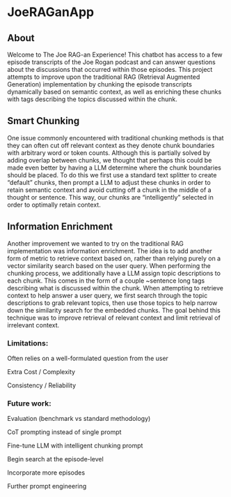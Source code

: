 # JoeRAGanApp

## About
Welcome to The Joe RAG-an Experience! This chatbot has access to a few episode transcripts of the Joe Rogan podcast and can answer questions about the discussions that occurred within those episodes. This project attempts to improve upon the traditional RAG (Retrieval Augmented Generation) implementation by chunking the episode transcripts dynamically based on semantic context, as well as enriching these chunks with tags describing the topics discussed within the chunk.

## Smart Chunking
One issue commonly encountered with traditional chunking methods is that they can often cut off relevant context as they denote chunk boundaries with arbitrary word or token counts. Although this is partially solved by adding overlap between chunks, we thought that perhaps this could be made even better by having a LLM determine where the chunk boundaries should be placed. To do this we first use a standard text splitter to create “default” chunks, then prompt a LLM to adjust these chunks in order to retain semantic context and avoid cutting off a chunk in the middle of a thought or sentence. This way, our chunks are “intelligently” selected in order to optimally retain context. 

## Information Enrichment
Another improvement we wanted to try on the traditional RAG implementation was information enrichment. The idea is to add another form of metric to retrieve context based on, rather than relying purely on a vector similarity search based on the user query. When performing the chunking process, we additionally have a LLM assign topic descriptions to each chunk. This comes in the form of a couple ~sentence long tags describing what is discussed within the chunk. When attempting to retrieve context to help answer a user query, we first search through the topic descriptions to grab relevant topics, then use those topics to help narrow down the similarity search for the embedded chunks. The goal behind this technique was to improve retrieval of relevant context and limit retrieval of irrelevant context. 

### Limitations:
Often relies on a well-formulated question from the user

Extra Cost / Complexity

Consistency / Reliability

### Future work:
Evaluation (benchmark vs standard methodology)

CoT prompting instead of single prompt

Fine-tune LLM with intelligent chunking prompt

Begin search at the episode-level

Incorporate more episodes

Further prompt engineering

